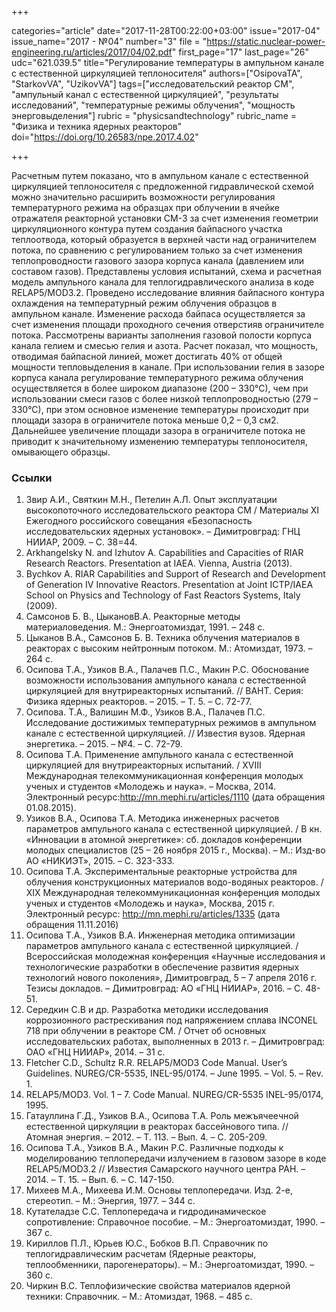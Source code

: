 +++

categories="article"
date="2017-11-28T00:22:00+03:00"
issue="2017-04"
issue_name="2017 - №04"
number="3"
file = "https://static.nuclear-power-engineering.ru/articles/2017/04/02.pdf"
first_page="17"
last_page="26"
udc="621.039.5"
title="Регулирование температуры в ампульном канале с естественной циркуляцией теплоносителя"
authors=["OsipovaTA", "StarkovVA", "UzikovVA"]
tags=["исследовательский реактор СМ", "ампульный канал с естественной циркуляцией", "результаты исследований", "температурные режимы облучения", "мощность энерговыделения"]
rubric = "physicsandtechnology"
rubric_name = "Физика и техника ядерных реакторов"
doi="https://doi.org/10.26583/npe.2017.4.02"

+++

Расчетным путем показано, что в ампульном канале с естественной циркуляцией теплоносителя с предложенной гидравлической схемой можно значительно расширить возможности регулирования температурного режима на образцах при облучении в ячейке отражателя реакторной установки СМ-3 за счет изменения геометрии циркуляционного контура путем создания байпасного участка теплоотвода, который образуется в верхней части над ограничителем потока, по сравнению с регулированием только за счет изменения теплопроводности газового зазора корпуса канала (давлением или составом газов). Представлены условия испытаний, схема и расчетная модель ампульного канала для теплогидравлического анализа в коде RELAP5/MOD3.2. Проведено исследование влияния байпасного контура охлаждения на температурный режим облучения образцов в ампульном канале. Изменение расхода байпаса осуществляется за счет изменения площади проходного сечения отверстияв ограничителе потока. Рассмотрены варианты заполнения газовой полости корпуса канала гелием и смесью гелия и азота. Расчет показал, что мощность, отводимая байпасной линией, может достигать 40% от общей мощности тепловыделения в канале. При использовании гелия в зазоре корпуса канала регулирование температурного режима облучения осуществляется в более широком диапазоне (200 – 330°С), чем при использовании смеси газов с более низкой теплопроводностью (279 – 330°С), при этом основное изменение температуры происходит при площади зазора в ограничителе потока меньше 0,2 – 0,3 см2. Дальнейшее увеличение площади зазора в ограничителе потока не приводит к значительному изменению температуры теплоносителя, омывающего образцы.

### Ссылки

1. Звир А.И., Святкин М.Н., Петелин А.Л. Опыт эксплуатации высокопоточного исследовательского реактора СМ / Материалы XI Ежегодного российского совещания «Безопасность исследовательских ядерных установок». – Димитровград: ГНЦ НИИАР, 2009. – С. 38=44.
2. Arkhangelsky N. and Izhutov A. Capabilities and Capacities of RIAR Research Reactors. Presentation at IAEA. Vienna, Austria (2013).
3. Bychkov A. RIAR Capabilities and Support of Research and Development of Generation IV Innovative Reactors. Presentation at Joint ICTP/IAEA School on Physics and Technology of Fast Reactors Systems, Italy (2009).
4. Самсонов Б. В., ЦыкановВ.А. Реакторные методы материаловедения. М.: Энергоатомиздат, 1991. – 248 с.
5. Цыканов В.А., Самсонов Б. В. Техника облучения материалов в реакторах с высоким нейтронным потоком. М.: Атомиздат, 1973. – 264 с.
6. Осипова Т.А., Узиков В.А., Палачев П.С., Макин Р.С. Обоснование возможности использования ампульного канала с естественной циркуляцией для внутриреакторных испытаний. // ВАНТ. Серия: Физика ядерных реакторов. – 2015. – Т. 5. – С. 72-77.
7. Осипова. Т.А., Валишин М.Ф., Узиков В.А., Палачев П.С. Исследование достижимых температурных режимов в ампульном канале с естественной циркуляцией. // Известия вузов. Ядерная энергетика. – 2015. – №4. – С. 72-79.
8. Осипова Т.А. Применение ампульного канала с естественной циркуляцией для внутриреакторных испытаний. / XVIII Международная телекоммуникационная конференция молодых ученых и студентов «Молодежь и наука». – Москва, 2014. Электронный ресурс:http://mn.mephi.ru/articles/1110 (дата обращения 01.08.2015).
9. Узиков В.А., Осипова Т.А. Методика инженерных расчетов параметров ампульного канала с естественной циркуляцией. / В кн. «Инновации в атомной энергетике»: сб. докладов конференции молодых специалистов (25 – 26 ноября 2015 г., Москва). – М.: Изд-во АО «НИКИЭТ», 2015. – С. 323-333.
10. Осипова Т.А. Экспериментальные реакторные устройства для облучения конструкционных материалов водо-водяных реакторов. / XIX Международная телекоммуникационная конференция молодых ученых и студентов «Молодежь и наука», Москва, 2015 г. Электронный ресурс: http://mn.mephi.ru/articles/1335 (дата обращения 11.11.2016)
11. Осипова Т.А., Узиков В.А. Инженерная методика оптимизации параметров ампульного канала с естественной циркуляцией. / Всероссийская молодежная конференция «Научные исследования и технологические разработки в обеспечение развития ядерных технологий нового поколения», Димитровград, 5 – 7 апреля 2016 г. Тезисы докладов. – Димитровград: АО «ГНЦ НИИАР», 2016. – С. 48-51.
12. Середкин С.В и др. Разработка методики исследования коррозионного растрескивания под напряжением сплава INCONEL 718 при облучении в реакторе СМ. / Отчет об основных исследовательских работах, выполненных в 2013 г. – Димитровград: ОАО «ГНЦ НИИАР», 2014. – 31 c.
13. Fletcher C.D., Schultz R.R. RELAP5/MOD3 Code Manual. User’s Guidelines. NUREG/CR-5535, INEL-95/0174. – June 1995. – Vol. 5. – Rev. 1.
14. RELAP5/MOD3. Vol. 1 – 7. Code Manual. NUREG/CR-5535 INEL-95/0174, 1995.
15. Гатауллина Г.Д., Узиков В.А., Осипова Т.А. Роль межъячеечной естественной циркуляции в реакторах бассейнового типа. // Атомная энергия. – 2012. – Т. 113. – Вып. 4. – С. 205-209.
16. Осипова Т.А., Узиков В.А., Макин Р.С. Различные подходы к моделированию теплопередачи излучением в газовом зазоре в коде RELAP5/MOD3.2 // Известия Самарского научного центра РАН. – 2014. – Т. 15. – Вып. 6. – С. 147-150.
17. Михеев М.А., Михеева И.М. Основы теплопередачи. Изд. 2-е, стереотип. – М.: Энергия, 1977. – 344 с.
18. Кутателадзе С.С. Теплопередача и гидродинамическое сопротивление: Справочное пособие. – М.: Энергоатомиздат, 1990. – 367 с.
19. Кириллов П.Л., Юрьев Ю.С., Бобков В.П. Справочник по теплогидравлическим расчетам (Ядерные реакторы, теплообменники, парогенераторы). – М.: Энергоатомиздат, 1990. – 360 c.
20. Чиркин В.С. Теплофизические свойства материалов ядерной техники: Справочник. – М.: Атомиздат, 1968. – 485 c.